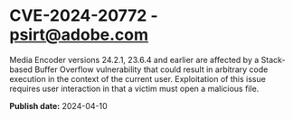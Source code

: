 # CVE-2024-20772 - psirt@adobe.com

Media Encoder versions 24.2.1, 23.6.4 and earlier are affected by a Stack-based Buffer Overflow vulnerability that could result in arbitrary code execution in the context of the current user. Exploitation of this issue requires user interaction in that a victim must open a malicious file.

**Publish date:** 2024-04-10
